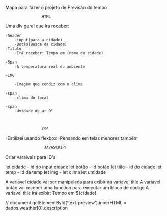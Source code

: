 Mapa para fazer o projeto de Previsão do tempo

					HTML

Uma div geral que irá receber:

	-header
		-input(para a cidade)
		-Botão(Busca da cidade)
	-Titulo
		-Irá receber: Tempo em (nome da cidade)
	
	-Span
		-A temperatura real do ambiente
	
	-IMG 	

		-Imagem que condiz com o clima

	-span
		-clima do local

	-span
		-Umidade do ar O²



					CSS

-Estilizei usando flexbox
-Pensando em telas menores também



				     JAVASCRIPT



Criar varaiveis para ID's

let cidade - id do input cidade
let botão - id botão
let title - id do cidade
let temp - id da temp 
let img - 
let clima
let umidade


A variavel cidade vai ser manipulada para exibir na variavel title
A variavel botão vai receber uma function para executar um bloco de código
A variavel title irá exibir: Tempo em ${cidade}


// document.getElementById('text-preview').innerHTML = dados.weather[0].description
